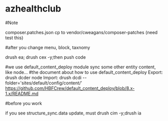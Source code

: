 # azhealthclub

#Note

composer.patches.json cp to vendor/cweagans/composer-patches (need test this)

#after you change menu, block, taxnomy

drush ea; drush cex -y;then push code

#we use default_content_deploy module sync some other entity content, like node...
#the document about how to use default_content_deploy
Export: drush dcder node
Import: drush dcdi --folder='sites/default/config/content/'
https://github.com/HBFCrew/default_content_deploy/blob/8.x-1.x/README.md


#before you work

if you see structure_sync.data update, must
drush cim -y;drush ia
